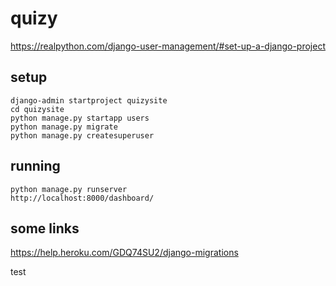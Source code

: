 # quizy

https://realpython.com/django-user-management/#set-up-a-django-project

## setup
```
django-admin startproject quizysite
cd quizysite
python manage.py startapp users
python manage.py migrate
python manage.py createsuperuser
```
## running
```
python manage.py runserver
http://localhost:8000/dashboard/
```

## some links
https://help.heroku.com/GDQ74SU2/django-migrations

test